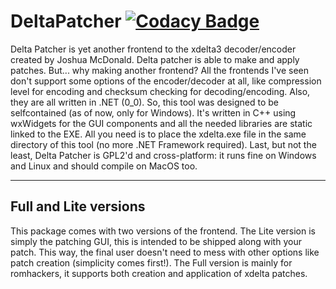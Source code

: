 DeltaPatcher [![Codacy Badge](https://app.codacy.com/project/badge/Grade/bdfed52f118c4199ad0d828520f29b61)](https://www.codacy.com/gh/marco-calautti/DeltaPatcher/dashboard?utm_source=github.com&amp;utm_medium=referral&amp;utm_content=marco-calautti/DeltaPatcher&amp;utm_campaign=Badge_Grade)
============

Delta Patcher is yet another frontend to the
xdelta3 decoder/encoder created by Joshua
McDonald. Delta patcher is able to make and
apply patches. But... why making another frontend?
All the frontends I've seen don't support some
options of the encoder/decoder at all, like
compression level for encoding and checksum
checking for decoding/encoding. Also, they are
all written in .NET (0_0). So, this tool was
designed to be selfcontained (as of now, only
for Windows). It's written in C++ using
wxWidgets for the GUI components and all the
needed libraries are static linked to the EXE.
All you need is to place the xdelta.exe file
in the same directory of this tool (no more
.NET Framework required).
Last, but not the least, Delta Patcher is
GPL2'd and cross-platform: it runs fine on
Windows and Linux and should compile on MacOS
too.

-------------------------
Full and Lite versions
-------------------------

This package comes with two versions of the
frontend. The Lite version is simply the
patching GUI, this is intended to be shipped
along with your patch. This way, the final
user doesn't need to mess with other options
like patch creation (simplicity comes first!).
The Full version is mainly for romhackers,
it supports both creation and application
of xdelta patches.
